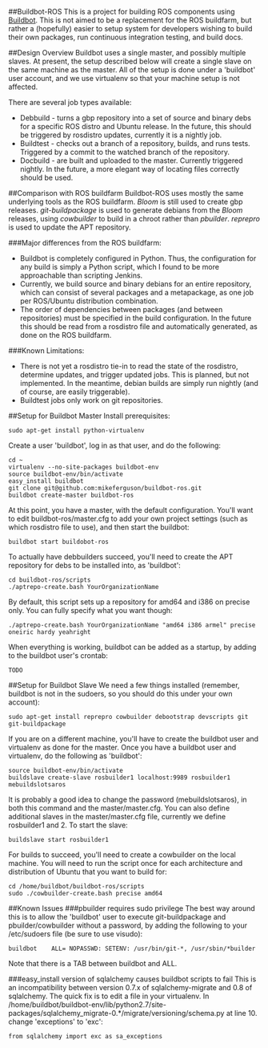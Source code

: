 ##Buildbot-ROS
This is a project for building ROS components using [Buildbot](http://buildbot.net/). This is not
aimed to be a replacement for the ROS buildfarm, but rather a (hopefully) easier to setup system
for developers wishing to build their own packages, run continuous integration testing, and build
docs.

##Design Overview
Buildbot uses a single master, and possibly multiple slaves. At present, the setup described below
will create a single slave on the same machine as the master. All of the setup is done under a
'buildbot' user account, and we use virtualenv so that your machine setup is not affected.

There are several job types available:
 * Debbuild - turns a gbp repository into a set of source and binary debs for a specific ROS distro
   and Ubuntu release. In the future, this should be triggered by rosdistro updates, currently it
   is a nightly job.
 * Buildtest - checks out a branch of a repository, builds, and runs tests. Triggered by a commit
   to the watched branch of the repository.
 * Docbuild - are built and uploaded to the master. Currently triggered nightly. In the future, a
   more elegant way of locating files correctly should be used.

##Comparison with ROS buildfarm
Buildbot-ROS uses mostly the same underlying tools as the ROS buildfarm. _Bloom_ is still used to
create gbp releases. _git-buildpackage_ is used to generate debians from the _Bloom_ releases,
using _cowbuilder_ to build in a chroot rather than _pbuilder_. _reprepro_ is used to update the
APT repository.

###Major differences from the ROS buildfarm:
 * Buildbot is completely configured in Python. Thus, the configuration for any build is simply a
   Python script, which I found to be more approachable than scripting Jenkins.
 * Currently, we build source and binary debians for an entire repository, which can consist of
   several packages and a metapackage, as one job per ROS/Ubuntu distribution combination.
 * The order of dependencies between packages (and between repositories) must be specified in the
   build configuration. In the future this should be read from a rosdistro file and automatically
   generated, as done on the ROS buildfarm.

###Known Limitations:
 * There is not yet a rosdistro tie-in to read the state of the rosdistro, determine updates, and
   trigger updated jobs. This is planned, but not implemented. In the meantime, debian builds are
   simply run nightly (and of course, are easily triggerable).
 * Buildtest jobs only work on git repositories.

##Setup for Buildbot Master
Install prerequisites:

    sudo apt-get install python-virtualenv

Create a user 'buildbot', log in as that user, and do the following:

    cd ~
    virtualenv --no-site-packages buildbot-env
    source buildbot-env/bin/activate
    easy_install buildbot
    git clone git@github.com:mikeferguson/buildbot-ros.git
    buildbot create-master buildbot-ros

At this point, you have a master, with the default configuration. You'll want to edit
buildbot-ros/master.cfg to add your own project settings (such as which rosdistro file to use),
and then start the buildbot:

    buildbot start buildobot-ros

To actually have debbuilders succeed, you'll need to create the APT repository for debs to be
installed into, as 'buildbot':

    cd buildbot-ros/scripts
    ./aptrepo-create.bash YourOrganizationName

By default, this script sets up a repository for amd64 and i386 on precise only. You can fully
specify what you want though:

    ./aptrepo-create.bash YourOrganizationName "amd64 i386 armel" precise oneiric hardy yeahright

When everything is working, buildbot can be added as a startup, by adding to the buildbot user's
crontab:

    TODO

##Setup for Buildbot Slave
We need a few things installed (remember, buildbot is not in the sudoers, so you should do this
under your own account):

    sudo apt-get install reprepro cowbuilder debootstrap devscripts git git-buildpackage

If you are on a different machine, you'll have to create the buildbot user and virtualenv as done
for the master. Once you have a buildbot user and virtualenv, do the following as 'buildbot':

    source buildbot-env/bin/activate
    buildslave create-slave rosbuilder1 localhost:9989 rosbuilder1 mebuildslotsaros

It is probably a good idea to change the password (mebuildslotsaros), in both this command and the
master/master.cfg. You can also define additional slaves in the master/master.cfg file, currently
we define rosbuilder1 and 2. To start the slave:

    buildslave start rosbuilder1

For builds to succeed, you'll need to create a cowbuilder on the local machine. You will need to
run the script once for each architecture and distribution of Ubuntu that you want to build for:

    cd /home/buildbot/buildbot-ros/scripts
    sudo ./cowbuilder-create.bash precise amd64

##Known Issues
###pbuilder requires sudo privilege
The best way around this is to allow the 'buildbot' user to execute git-buildpackage and
pbuilder/cowbuilder without a password, by adding the following to your /etc/sudoers file
(be sure to use visudo):

    buildbot    ALL= NOPASSWD: SETENV: /usr/bin/git-*, /usr/sbin/*builder

Note that there is a TAB between buildbot and ALL.

###easy_install version of sqlalchemy causes buildbot scripts to fail
This is an incompatibility between version 0.7.x of sqlalchemy-migrate and 0.8 of sqlalchemy. The
quick fix is to edit a file in your virtualenv. In
/home/buildbot/buildbot-env/lib/python2.7/site-packages/sqlalchemy_migrate-0.*/migrate/versioning/schema.py
at line 10. change 'exceptions' to 'exc':

    from sqlalchemy import exc as sa_exceptions

